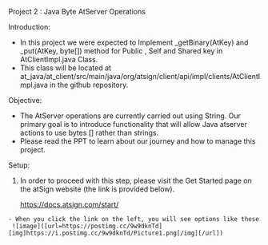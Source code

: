 Project 2 : Java Byte AtServer Operations

Introduction:

  -	In this project we were expected to Implement _getBinary(AtKey) and _put(AtKey, byte[]) method for Public , Self and Shared key in AtClientImpl.java Class.
  -	This class will be located at at_java/at_client/src/main/java/org/atsign/client/api/impl/clients/AtClientImpl.java in the github repository.
  
  
Objective:

  -	The AtServer operations are currently carried out using String. Our primary goal is to introduce functionality that will allow Java atserver actions to use bytes [] rather     than strings.
  -	 Please read the PPT to learn about our journey and how to manage this project.

  
  
Setup:

1.	 In order to proceed with this step, please visit the Get Started page on the atSign website (the link is provided below).

     https://docs.atsign.com/start/

    - When you click the link on the left, you will see options like these
     ![image]([url=https://postimg.cc/9w9dknTd][img]https://i.postimg.cc/9w9dknTd/Picture1.png[/img][/url])
